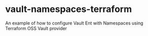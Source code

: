 # vault-namespaces-terraform
An example of how to configure Vault Ent with Namespaces using Terraform OSS Vault provider
